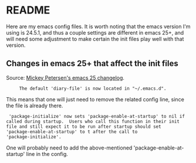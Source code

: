 # README

Here are my emacs config files.
It is worth noting that the emacs version I'm using is 24.5.1, and thus a couple settings are different in emacs 25+, and will need some adjustment to make certain the init files play well with that version.

## Changes in emacs 25+ that affect the init files
Source: [Mickey Petersen's emacs 25 changelog](https://www.masteringemacs.org/article/whats-new-in-emacs-25-1).

``` 
	 The default 'diary-file' is now located in "~/.emacs.d".
```

This means that one will just need to remove the related config line, since the file is already there.
  
``` 
 'package-initialize' now sets 'package-enable-at-startup' to nil if
called during startup.  Users who call this function in their init
file and still expect it to be run after startup should set
'package-enable-at-startup' to t after the call to
'package-initialize'.
```

One will probably need to add the above-mentioned 'package-enable-at-startup' line in the config.
